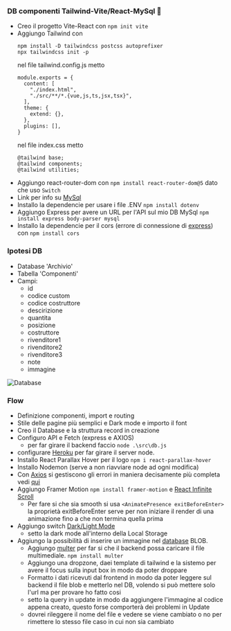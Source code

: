 ### DB componenti Tailwind-Vite/React-MySql 🧁

- Creo il progetto Vite-React con `npm init vite`
- Aggiungo Tailwind con
  ```
  npm install -D tailwindcss postcss autoprefixer
  npx tailwindcss init -p
  ```
  nel file tailwind.config.js metto
  ```
  module.exports = {
    content: [
      "./index.html",
      "./src/**/*.{vue,js,ts,jsx,tsx}",
    ],
    theme: {
      extend: {},
    },
    plugins: [],
  }
  ```
  nel file index.css metto
  ```
  @tailwind base;
  @tailwind components;
  @tailwind utilities;
  ```
- Aggiungo react-router-dom con `npm install react-router-dom@5` dato che uso `Switch`
- Link per info su [MySql](https://www.youtube.com/watch?v=XxZwe9HB5ow&list=PLCakfctNSHkFDTFczqhXNv-nYMHvLMT1H&index=2)
- Installo la dependencie per usare i file .ENV `npm install dotenv`
- Aggiungo Express per avere un URL per l'API sul mio DB MySql `npm install express body-parser mysql`
- Installo la dependencie per il cors (errore di connessione di [express](https://expressjs.com/en/resources/middleware/cors.html#:~:text=CORS%20is%20a%20node.,enable%20CORS%20with%20various%20options.)) con `npm install cors`

### Ipotesi DB
- Database 'Archivio'
- Tabella 'Componenti'
- Campi:
  - id
  - codice custom
  - codice costruttore
  - descirizione
  - quantita
  - posizione
  - costruttore
  - rivenditore1
  - rivenditore2
  - rivenditore3
  - note
  - immagine
  
![Database](https://i.ibb.co/4RD3nmq/Cattura.png)

### Flow
- Definizione componenti, import e routing
- Stile delle pagine più semplici e Dark mode e importo il font
- Creo il Database e la struttura record in creazione
- Configuro API e Fetch (express e AXIOS)
  - per far girare il backend faccio `node .\src\db.js`
- configurare [Heroku](https://id.heroku.com/login) per far girare il server node.
- Installo React Parallax Hover per il logo `npm i react-parallax-hover`
- Installo Nodemon (serve a non riavviare node ad ogni modifica)
- Con [Axios](https://www.npmjs.com/package/axios) si gestiscono gli errori in maniera decisamente più completa vedi [qui](https://www.youtube.com/watch?v=6tEu9Hz7zcU)
- Aggiungo Framer Motion `npm install framer-motion` e [React Infinite Scroll](https://www.npmjs.com/package/react-infinite-scroller)
  - Per fare si che sia smooth si usa `<AnimatePresence exitBeforeEnter>` la proprietà exitBeforeEnter serve per non iniziare il render di una animazione fino a che non termina quella prima
- Aggiungo switch [Dark/Light Mode](https://www.youtube.com/watch?v=2IfTD-muRF4&t=291s) 
  - setto la dark mode all'interno della Local Storage
- Aggiungo la possibilità di inserire un immagine nel [database](https://www.tutsmake.com/upload-image-in-mysql-db-using-node-js-express-multer/) BLOB.
  - Aggiungo [multer](https://www.youtube.com/watch?v=wIOpe8S2Mk8) per far si che il backend possa caricare il file multimediale. `npm install multer`
  - Aggiungo una dropzone, daei template di tailwind e la sistemo per avere il focus sulla input box in modo da poter droppare
  - Formatto i dati ricevuti dal frontend in modo da poter leggere sul backend il file blob e metterlo nel DB, volendo si può mettere solo l'url ma per provare ho fatto cosi
  - setto la query in update in modo da aggiungere l'immagine al codice appena creato, questo forse comporterà dei problemi in Update
  - dovrei rileggere il nome del file e vedere se viene cambiato o no per rimettere lo stesso file caso in cui non sia cambiato